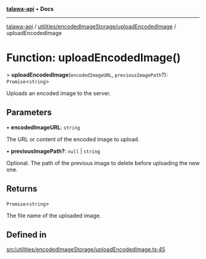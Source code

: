 [**talawa-api**](../../../../README.md) • **Docs**

***

[talawa-api](../../../../modules.md) / [utilities/encodedImageStorage/uploadEncodedImage](../README.md) / uploadEncodedImage

# Function: uploadEncodedImage()

\> **uploadEncodedImage**(`encodedImageURL`, `previousImagePath`?): `Promise`\<`string`\>

Uploads an encoded image to the server.

## Parameters

• **encodedImageURL**: `string`

The URL or content of the encoded image to upload.

• **previousImagePath?**: `null` \| `string`

Optional. The path of the previous image to delete before uploading the new one.

## Returns

`Promise`\<`string`\>

The file name of the uploaded image.

## Defined in

[src/utilities/encodedImageStorage/uploadEncodedImage.ts:45](https://github.com/PalisadoesFoundation/talawa-api/blob/60937520d7a29ccf883a9c6a7c2d186bae92a81b/src/utilities/encodedImageStorage/uploadEncodedImage.ts#L45)
